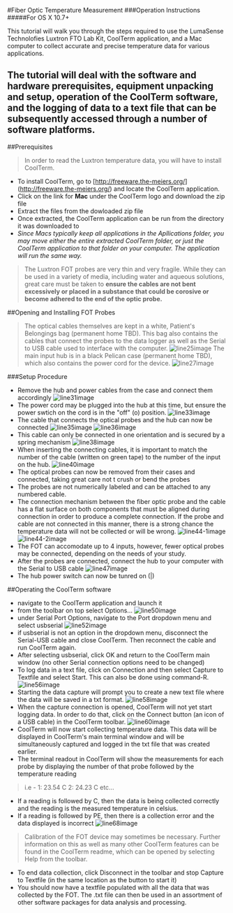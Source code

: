 #Fiber Optic Temperature Measurement
###Operation Instructions
#####For OS X 10.7+

This tutorial will walk you through the steps required to use the LumaSense Technolofies Luxtron FTO Lab Kit, CoolTerm application, and a Mac computer to collect accurate and precise temperature data for various applications.

The tutorial will deal with the software and hardware prerequisites, equipment unpacking and setup, operation of the CoolTerm software, and the logging of data to a text file that can be subsequently accessed through a number of software platforms.
---
##Prerequisites
>In order to read the Luxtron temperature data, you will have to install CoolTerm.
* To install CoolTerm, go to [http://freeware.the-meiers.org/] (http://freeware.the-meiers.org/) and locate the CoolTerm application.
* Click on the link for **Mac** under the CoolTerm logo and download the zip file
* Extract the files from the dowloaded zip file
* Once extracted, the CoolTerm application can be run from the directory it was downloaded to
* *Since Macs typically keep all applications in the Apllications folder, you may move either the entire extracted CoolTerm folder, or just the CoolTerm application to that folder on your computer. The application will run the same way.*

>The Luxtron FOT probes are very thin and very fragile. While they can be used in a variety of media, including water and aqueous solutions, great care must be taken to **ensure the cables are not bent excessively or placed in a substance that could be corosive or become adhered to the end of the optic probe.**

##Opening and Installing FOT Probes
>The optical cables themselves are kept in a white, Patient's Belongings bag (permanent home TBD). This bag also contains the cables that connect the probes to the data logger as well as the Serial to USB cable used to interface with the computer.
![line25image](https://raw.githubusercontent.com/jborrel00/FOT/master/hardware_pictures/Line25.jpg "Bag containing optical probes and connecting cables")
>The main input hub is in a black Pelican case (permanent home TBD), which also contains the power cord for the device.
![line27image](https://raw.githubusercontent.com/jborrel00/FOT/master/hardware_pictures/Line27.jpg "Pelican case containing FOT hub and power cable")

###Setup Procedure
* Remove the hub and power cables from the case and connect them accordingly
![line31image](https://raw.githubusercontent.com/jborrel00/FOT/master/hardware_pictures/Line31.jpg "hub and power cables in case")
* The power cord may be plugged into the hub at this time, but ensure the power swtich on the cord is in the "off" (o) position.
![line33image](https://raw.githubusercontent.com/jborrel00/FOT/master/hardware_pictures/Line33.jpg "hub power with switch in off position")
* The cable that connects the optical probes and the hub can now be connected
![line35image](https://raw.githubusercontent.com/jborrel00/FOT/master/hardware_pictures/Line35.jpg "fiber optic connecting cable")
![line36image](https://raw.githubusercontent.com/jborrel00/FOT/master/hardware_pictures/Line36.jpg "cable connected to hub")
* This cable can only be connected in one orientation and is secured by a spring mechanism
![line38image](https://raw.githubusercontent.com/jborrel00/FOT/master/hardware_pictures/Line38.jpg "diagram of spring attachment mechanism")
* When inserting the connecting cables, it is important to match the number of the cable (written on green tape) to the number of the input on the hub.
![line40image](https://raw.githubusercontent.com/jborrel00/FOT/master/hardware_pictures/Line40.jpg)
* The optical probes can now be removed from their cases and connected, taking great care not t crush or bend the probes
* The probes are not numerically labeled and can be attached to any numbered cable.
* The connection mechanism between the fiber optic probe and the cable has a flat surface on both components that must be aligned during connection in order to produce a complete connection. If the probe and cable are not connected in this manner, there is a strong chance the temperature data will not be collected or will be wrong.
![line44-1image](https://raw.githubusercontent.com/jborrel00/FOT/master/hardware_pictures/Line44-1.jpg "the flat portion of the connecting cable")
![line44-2image](https://raw.githubusercontent.com/jborrel00/FOT/master/hardware_pictures/Line44-2.jpg "flat portion of fiber optic probe that must match up with the flat portion of connecting cable, shown in the previous photo")
* The FOT can accomodate up to 4 inputs, however, fewer optical probes may be connected, depending on the needs of your study.
* After the probes are connected, connect the hub to your computer with the Serial to USB cable
![line47image](https://raw.githubusercontent.com/jborrel00/FOT/master/hardware_pictures/Line47.jpg)
* The hub power switch can now be tunred on (|)

##Operating the CoolTerm software
* navigate to the CoolTerm application and launch it
* from the toolbar on top select Options...
![line50image](https://raw.githubusercontent.com/jborrel00/FOT/master/software_pictures/Line50.png)
* under Serial Port Options, navigate to the Port dropdown menu and select usbserial
![line52image](https://raw.githubusercontent.com/jborrel00/FOT/master/software_pictures/Line52.png)
* if usbserial is not an option in the dropdown menu, disconnect the Serial-USB cable and close CoolTerm. Then reconnect the cable and run CoolTerm again.
* After selecting usbserial, click OK and return to the CoolTerm main window (no other Serial connection options need to be changed)
* To log data in a text file, click on Connection and then select Capture to Textfile and select Start. This can also be done using command-R.
![line56image](https://raw.githubusercontent.com/jborrel00/FOT/master/software_pictures/Line56.png)
* Starting the data capture will prompt you to create a new text file where the data will be saved in a txt format.
![line58image](https://raw.githubusercontent.com/jborrel00/FOT/master/software_pictures/Line58.png)
* When the capture connection is opened, CoolTerm will not yet start logging data. In order to do that, click on the Connect button (an icon of a USB cable) in the CoolTerm toolbar.
![line60image](https://raw.githubusercontent.com/jborrel00/FOT/master/software_pictures/Line60.png)
* CoolTerm will now start collecting temperature data. This data will be displayed in CoolTerm's main terminal window and will be simultaneously captured and logged in the txt file that was created earlier.
* The terminal readout in CoolTerm will show the measurements for each probe by displaying the number of that probe followed by the temperature reading

>i.e - 1: 23.54 C	2: 24.23 C	etc...

* If a reading is followed by C, then the data is being collected correctly and the reading is the measured temperature in celsius.
* If a reading is followed by PE, then there is a collection error and the data displayed is incorrect
![line68image](https://raw.githubusercontent.com/jborrel00/FOT/master/software_pictures/Line60.png)
>Calibration of the FOT device may sometimes be necessary. Further information on this as well as many other CoolTerm features can be found in the CoolTerm readme, which can be opened by selecting Help from the toolbar.

* To end data collection, click Disconnect in the toolbar and stop Capture to Textfile (in the same location as the button to start it)
* You should now have a textfile populated with all the data that was collected by the FOT. The .txt file can then be used in an assortment of other software packages for data analysis and processing.

